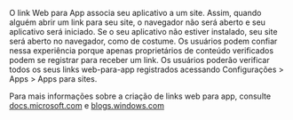 ﻿O link Web para App associa seu aplicativo a um site. Assim, quando alguém abrir um link para seu site, o navegador não será aberto e seu aplicativo será iniciado. Se o seu aplicativo não estiver instalado, seu site será aberto no navegador, como de costume. Os usuários podem confiar nessa experiência porque apenas proprietários de conteúdo verificados podem se registrar para receber um link. Os usuários poderão verificar todos os seus links web-para-app registrados acessando Configurações > Apps > Apps para sites.

Para mais informações sobre a criação de links web para app, consulte 
[docs.microsoft.com](https://docs.microsoft.com/windows/uwp/launch-resume/web-to-app-linking) e
[blogs.windows.com](https://blogs.windows.com/buildingapps/2016/10/14/web-to-app-linking-with-appurihandlers/)